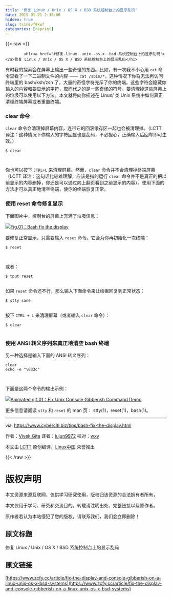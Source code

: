 ```yaml
---
title: '修复 Linux / Unix / OS X / BSD 系统控制台上的显示乱码' 
date: 2019-01-21 2:30:06
hidden: true
slug: ts1n6vf9kwf
categories: [reprint]
---
```


{{< raw >}}

            <h1><a href="#修复-linux--unix--os-x--bsd-系统控制台上的显示乱码"></a>修复 Linux / Unix / OS X / BSD 系统控制台上的显示乱码</h1>
<p>有时我的探索会在屏幕上输出一些奇怪的东西。比如，有一次我不小心用 <code>cat</code> 命令查看了一下二进制文件的内容 —— <code>cat /sbin/*</code>。这种情况下你将无法再访问终端里的 bash/ksh/zsh 了。大量的奇怪字符充斥了你的终端。这些字符会隐藏你输入的内容和要显示的字符，取而代之的是一些奇怪的符号。要清理掉这些屏幕上的垃圾可以使用以下方法。本文就将向你描述在 Linux/ 类 Unix 系统中如何真正清理终端屏幕或者重置终端。</p>
<h3><a href="#clear-命令"></a>clear 命令</h3>
<p><code>clear</code> 命令会清理掉屏幕内容，连带它的回滚缓存区一起也会被清理掉。（LCTT 译注：这种情况下你输入的字符回显也是乱码，不必担心，正确输入后回车即可生效。）</p>
<pre><code class="hljs shell"><span class="hljs-meta">$</span><span class="bash"> clear</span>

</code></pre><p>你也可以按下 <code>CTRL+L</code> 来清理屏幕。然而，<code>clear</code> 命令并不会清理掉终端屏幕（LCTT 译注：这句话比较难理解，应该是指的运行 <code>clear</code> 命令并不是真正的把以前显示的内容删掉，你还是可以通过向上翻页看到之前显示的内容）。使用下面的方法才可以真正地清空终端，使你的终端恢复正常。</p>
<h3><a href="#使用-reset-命令修复显示"></a>使用 reset 命令修复显示</h3>
<p>下面图片中，控制台的屏幕上充满了垃圾信息：</p>
<p><a href="https://www.cyberciti.biz/media/uploads/tips/2006/08/bash-fix-terminal.png"><img src="https://p0.ssl.qhimg.com/t01a093e965db6b896b.png" alt="Fig.01：Bash fix the display"></a></p>
<p>要修复正常显示，只需要输入 <code>reset</code> 命令。它会为你再初始化一次终端：</p>
<pre><code class="hljs shell"><span class="hljs-meta">$</span><span class="bash"> reset</span>

</code></pre><p>或者：</p>
<pre><code class="hljs shell"><span class="hljs-meta">$</span><span class="bash"> tput reset</span>

</code></pre><p>如果 <code>reset</code> 命令还不行，那么输入下面命令来让绘画回复到正常状态：</p>
<pre><code class="hljs shell"><span class="hljs-meta">$</span><span class="bash"> stty sane</span>

</code></pre><p>按下 <code>CTRL + L</code> 来清理屏幕（或者输入 <code>clear</code> 命令）：</p>
<pre><code class="hljs shell"><span class="hljs-meta">$</span><span class="bash"> clear</span>

</code></pre><h3><a href="#使用-ansi-转义序列来真正地清空-bash-终端"></a>使用 ANSI 转义序列来真正地清空 bash 终端</h3>
<p>另一种选择是输入下面的 ANSI 转义序列：</p>
<pre><code class="hljs jboss-cli"><span class="hljs-keyword">clear</span>
<span class="hljs-keyword">echo</span> -e <span class="hljs-string">"\033c"</span>

</code></pre><p>下面是这两个命令的输出示例：</p>
<p><a href="https://www.cyberciti.biz/tips/bash-fix-the-display.html/unix-linux-console-gibberish"><img src="https://p0.ssl.qhimg.com/t014e408c085c451688.gif" alt="Animated gif 01：Fix Unix Console Gibberish Command Demo"></a></p>
<p>更多信息请阅读 <code>stty</code> 和 <code>reset</code> 的 man 页： stty(1)，reset(1)，bash(1)。</p>
<hr>
<p>via: <a href="https://www.cyberciti.biz/tips/bash-fix-the-display.html">https://www.cyberciti.biz/tips/bash-fix-the-display.html</a></p>
<p>作者：<a href="https://www.cyberciti.biz">Vivek Gite</a> 译者：<a href="https://github.com/lujun9972">lujun9972</a> 校对：<a href="https://github.com/wxy">wxy</a></p>
<p>本文由 <a href="https://github.com/LCTT/TranslateProject">LCTT</a> 原创编译，<a href="https://linux.cn/">Linux中国</a> 荣誉推出</p>

          
{{< /raw >}}

# 版权声明
本文资源来源互联网，仅供学习研究使用，版权归该资源的合法拥有者所有，

本文仅用于学习、研究和交流目的。转载请注明出处、完整链接以及原作者。

原作者若认为本站侵犯了您的版权，请联系我们，我们会立即删除！

## 原文标题
修复 Linux / Unix / OS X / BSD 系统控制台上的显示乱码

## 原文链接
[https://www.zcfy.cc/article/fix-the-display-and-console-gibberish-on-a-linux-unix-os-x-bsd-systems](https://www.zcfy.cc/article/fix-the-display-and-console-gibberish-on-a-linux-unix-os-x-bsd-systems)


